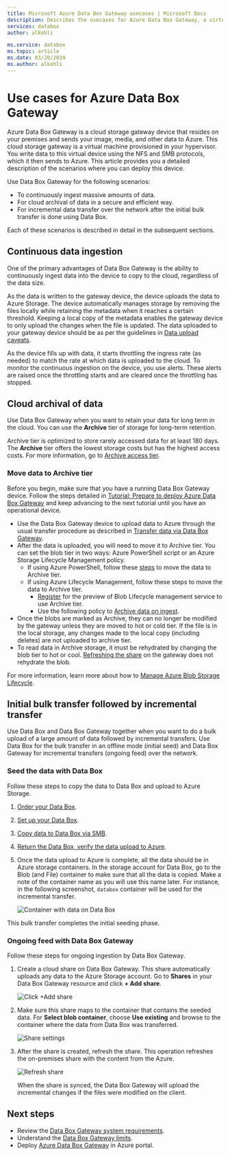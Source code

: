 ```yaml
---
title: Microsoft Azure Data Box Gateway usecases | Microsoft Docs
description: Describes the usecases for Azure Data Box Gateway, a virtual appliance storage solution that enables you to transfer data into Azure
services: databox
author: alkohli

ms.service: databox
ms.topic: article
ms.date: 03/20/2019
ms.author: alkohli
---
```


# Use cases for Azure Data Box Gateway

Azure Data Box Gateway is a cloud storage gateway device that resides on your premises and sends your image, media, and other data to Azure. This cloud storage gateway is a virtual machine provisioned in your hypervisor. You write data to this virtual device using the NFS and SMB protocols, which it then sends to Azure. This article provides you a detailed description of the scenarios where you can deploy this device.

Use Data Box Gateway for the following scenarios:

- To continuously ingest massive amounts of data.
- For cloud archival of data in a secure and efficient way.
- For incremental data transfer over the network after the initial bulk transfer is done using Data Box.

Each of these scenarios is described in detail in the subsequent sections.


## Continuous data ingestion

One of the primary advantages of Data Box Gateway is the ability to continuously ingest data into the device to copy to the cloud, regardless of the data size.

As the data is written to the gateway device, the device uploads the data to Azure Storage. The device automatically manages storage by removing the files locally while retaining the metadata when it reaches a certain threshold. Keeping a local copy of the metadata enables the gateway device to only upload the changes when the file is updated. The data uploaded to your gateway device should be as per the guidelines in [Data upload caveats](data-box-gateway-limits.md#data-upload-caveats).

As the device fills up with data, it starts throttling the ingress rate (as needed) to match the rate at which data is uploaded to the cloud. To monitor the continuous ingestion on the device, you use alerts. These alerts are raised once the throttling starts and are cleared once the throttling has stopped.

## Cloud archival of data

Use Data Box Gateway when you want to retain your data for long term in the cloud. You can use the **Archive** tier of storage for long-term retention.

Archive tier is optimized to store rarely accessed data for at least 180 days. The **Archive** tier offers the lowest storage costs but has the highest access costs. For more information, go to [Archive access tier](/azure/storage/blobs/storage-blob-storage-tiers#archive-access-tier).

### Move data to Archive tier

Before you begin, make sure that you have a running Data Box Gateway device. Follow the steps detailed in [Tutorial: Prepare to deploy Azure Data Box Gateway](data-box-gateway-deploy-prep.md) and keep advancing to the next tutorial until you have an operational device.

- Use the Data Box Gateway device to upload data to Azure through the usual transfer procedure as described in [Transfer data via Data Box Gateway](data-box-gateway-deploy-add-shares.md).
- After the data is uploaded, you will need to move it to Archive tier. You can set the blob tier in two ways: Azure PowerShell script or an Azure Storage Lifecycle Management policy.  
    - If using Azure PowerShell, follow these [steps](/azure/databox/data-box-how-to-set-data-tier#use-azure-powershell-to-set-the-blob-tier) to move the data to Archive tier.
    - If using Azure Lifecycle Management, follow these steps to move the data to Archive tier.
        - [Register](/azure/storage/common/storage-lifecycle-management-concepts#register-for-preview) for the preview of Blob Lifecycle management service to use Archive tier.
        - Use the following policy to [Archive data on ingest](/azure/storage/blobs/storage-lifecycle-management-concepts#archive-data-at-ingest).
- Once the blobs are marked as Archive, they can no longer be modified by the gateway unless they are moved to hot or cold tier. If the file is in the local storage, any changes made to the local copy (including deletes) are not uploaded to archive tier.
- To read data in Archive storage, it must be rehydrated by changing the blob tier to hot or cool. [Refreshing the share](data-box-gateway-manage-shares.md#refresh-shares) on the gateway does not rehydrate the blob.

For more information, learn more about how to [Manage Azure Blob Storage Lifecycle](/azure/storage/common/storage-lifecycle-management-concepts).

## Initial bulk transfer followed by incremental transfer

Use Data Box and Data Box Gateway together when you want to do a bulk upload of a large amount of data followed by incremental transfers. Use Data Box for the bulk transfer in an offline mode (initial seed) and Data Box Gateway for incremental transfers (ongoing feed) over the network.

### Seed the data with Data Box

Follow these steps to copy the data to Data Box and upload to Azure Storage.

1. [Order your Data Box](/azure/databox/data-box-deploy-ordered).
2. [Set up your Data Box](/azure/databox/data-box-deploy-set-up).
3. [Copy data to Data Box via SMB](/azure/databox/data-box-deploy-copy-data).
4. [Return the Data Box, verify the data upload to Azure](/azure/databox/data-box-deploy-picked-up).
5. Once the data upload to Azure is complete, all the data should be in Azure storage containers. In the storage account for Data Box, go to the Blob (and File) container to make sure that all the data is copied. Make a note of the container name as you will use this name later. For instance, in the following screenshot, `databox` container will be used for the incremental transfer.

    ![Container with data on Data Box](media/data-box-gateway-use-cases/data-container1.png)

This bulk transfer completes the initial seeding phase.

### Ongoing feed with Data Box Gateway

Follow these steps for ongoing ingestion by Data Box Gateway.

1. Create a cloud share on Data Box Gateway. This share automatically uploads any data to the Azure Storage account. Go to **Shares** in your Data Box Gateway resource and click **+ Add share**.

    ![Click +Add share](media/data-box-gateway-use-cases/add-share1.png)

2. Make sure this share maps to the container that contains the seeded data. For **Select blob container**, choose **Use existing** and browse to the container where the data from Data Box was transferred.

    ![Share settings](media/data-box-gateway-use-cases/share-settings-select-existing-container1.png)

3. After the share is created, refresh the share. This operation refreshes the on-premises share with the content from the Azure.

    ![Refresh share](media/data-box-gateway-use-cases/refresh-share1.png)

    When the share is synced, the Data Box Gateway will upload the incremental changes if the files were modified on the client.

## Next steps

- Review the [Data Box Gateway system requirements](data-box-gateway-system-requirements.md).
- Understand the [Data Box Gateway limits](data-box-gateway-limits.md).
- Deploy [Azure Data Box Gateway](data-box-gateway-deploy-prep.md) in Azure portal.